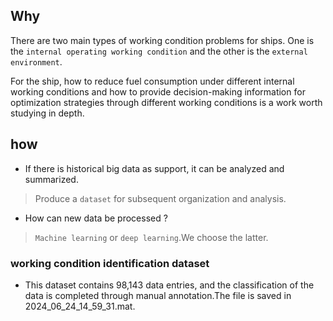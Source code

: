 ## Why

There are two main types of working condition problems for ships. One is the `internal operating working condition` and the other is the `external environment`. 

For the ship, how to reduce fuel consumption under different internal working conditions and how to provide decision-making information for optimization strategies through different working conditions is a work worth studying in depth.

## how


- If there is historical big data as support, it can be analyzed and summarized.

> Produce a `dataset` for subsequent organization and analysis.
- How can new data be processed ?  
> `Machine learning` or `deep learning`.We choose the latter.

### working condition identification dataset
- This dataset contains 98,143 data entries, and the classification of the data is completed through manual annotation.The file is saved in 2024_06_24_14_59_31.mat.
